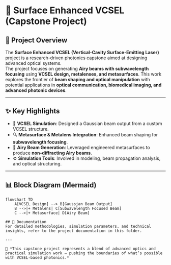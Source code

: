# 🔬 Surface Enhanced VCSEL (Capstone Project)

## 📖 Project Overview
The **Surface Enhanced VCSEL (Vertical-Cavity Surface-Emitting Laser)** project is a research-driven photonics capstone aimed at designing advanced optical systems.  
The project focuses on generating **Airy beams with subwavelength focusing** using **VCSEL design, metalenses, and metasurfaces**. This work explores the frontier of **beam shaping and optical manipulation** with potential applications in **optical communication, biomedical imaging, and advanced photonic devices**.

---

## ✨ Key Highlights
- 📡 **VCSEL Simulation**: Designed a Gaussian beam output from a custom VCSEL structure.  
- 🔍 **Metasurface & Metalens Integration**: Enhanced beam shaping for **subwavelength focusing**.  
- 🌊 **Airy Beam Generation**: Leveraged engineered metasurfaces to produce **non-diffracting Airy beams**.  
- ⚙️ **Simulation Tools**: Involved in modeling, beam propagation analysis, and optical structuring.

---

## 📊 Block Diagram (Mermaid)
```mermaid
flowchart TD
    A[VCSEL Design] --> B[Gaussian Beam Output]
    B -->|+ Metalens| C[Subwavelength Focused Beam]
    C -->|+ Metasurface| D[Airy Beam]

## 📄 Documentation
For detailed methodologies, simulation parameters, and technical insights, refer to the project documentation in this folder.

---

🚀 *This capstone project represents a blend of advanced optics and practical simulation work — pushing the boundaries of what’s possible with VCSEL-based photonics.*

